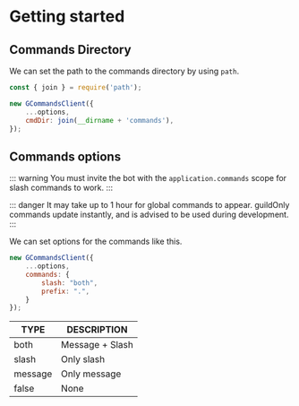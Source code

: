 # Getting started

## Commands Directory

We can set the path to the commands directory by using `path`.

```js
const { join } = require('path');

new GCommandsClient({
    ...options,
    cmdDir: join(__dirname + 'commands'),
});
```

## Commands options

::: warning
You must invite the bot with the `application.commands` scope for slash commands to work.
:::

::: danger
It may take up to 1 hour for global commands to appear. guildOnly commands update instantly, and is advised to be used during development.
:::

We can set options for the commands like this.

```js
new GCommandsClient({
    ...options,
    commands: {
        slash: "both",
        prefix: ".",
    }
});
```

| TYPE  | DESCRIPTION     |
| ----- | --------------- |
| both  | Message + Slash |
| slash  | Only slash      |
| message | Only message    |
| false | None    |
